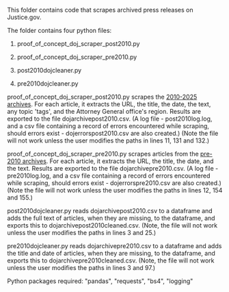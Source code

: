 ﻿This folder contains code that scrapes archived press releases on Justice.gov.

The folder contains four python files:

1) proof_of_concept_doj_scraper_post2010.py

2) proof_of_concept_doj_scraper_pre2010.py

3) post2010dojcleaner.py

4) pre2010dojcleaner.py

proof_of_concept_doj_scraper_post2010.py scrapes the [2010-2025 archives](https://www.justice.gov/archives/press-releases-archive). For each article, it extracts the URL, the title, the date, the text, any topic 'tags', and the Attorney General office's region. Results are exported to the file dojarchivepost2010.csv. (A log file - post2010log.log, and a csv file containing a record of errors encountered while scraping, should errors exist - dojerrorspost2010.csv are also created.)
(Note the file will not work unless the user modifies the paths in lines 11, 131 and 132.) 

proof_of_concept_doj_scraper_pre2010.py scrapes articles from the [pre-2010 archives](https://www.justice.gov/archives/justice-news-archive). For each article, it extracts the URL, the title, the date, and the text. Results are exported to the file dojarchivepre2010.csv. (A log file - pre2010log.log, and a csv file containing a record of errors encountered while scraping, should errors exist - dojerrorspre2010.csv are also created.)
(Note the file will not work unless the user modifies the paths in lines 12, 154 and 155.)

post2010dojcleaner.py reads dojarchivepost2010.csv to a dataframe and adds the full text of articles, when they are missing, to the dataframe, and exports this to dojarchivepost2010cleaned.csv. (Note, the file will not work unless the user modifies the paths in lines 3 and 25.)

pre2010dojcleaner.py reads dojarchivepre2010.csv to a dataframe and adds the title and date of articles, when they are missing, to the dataframe, and exports this to dojarchivepre2010cleaned.csv. (Note, the file will not work unless the user modifies the paths in lines 3 and 97.)

Python packages required:
"pandas",
"requests",
"bs4",
"logging"
